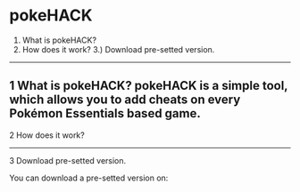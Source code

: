 # pokeHACK

1) What is pokeHACK?
2) How does it work?
3.) Download pre-setted version.

---------------------
1 What is pokeHACK?
pokeHACK is a simple tool, which allows you to add cheats on every Pokémon Essentials based game.
---------------------
2 How does it work?

---------------------
3 Download pre-setted version.

You can download a pre-setted version on:
